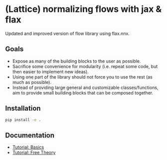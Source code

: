 # (Lattice) normalizing flows with jax & flax

Updated and improved version of flow library using flax.nnx.

## Goals

- Expose as many of the building blocks to the user as possible.
- Sacrifice some convenience for modularity (i.e. repeat some code, but then easier to implement new ideas).
- Using one part of the library should not force you to use the rest (as much as possible).
- Instead of providing large general and customizable classes/functions, aim to provide small building blocks that can be composed together.

## Installation

```bash
pip install -e .
```

## Documentation

- [Tutorial: Basics](tutorial-basics.ipynb)
- [Tutorial: Free Theory](tutorial-phi4.ipynb)
